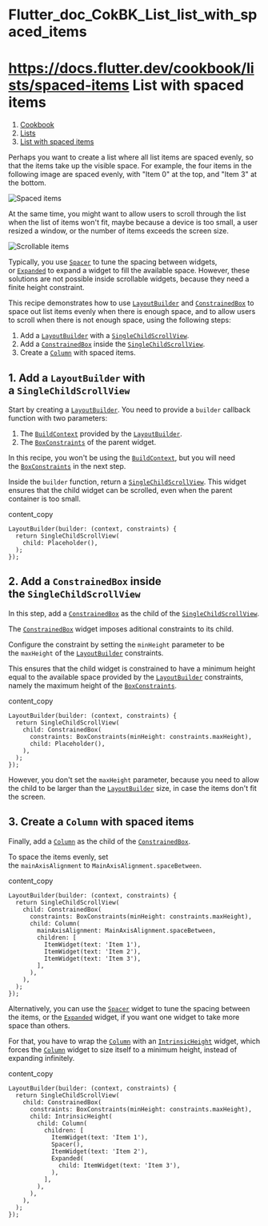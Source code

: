 # Flutter_doc_CokBK_List_list_with_spaced_items
 https://docs.flutter.dev/cookbook/lists/spaced-items
List with spaced items
======================

1.  [Cookbook](https://docs.flutter.dev/cookbook)
2.  [Lists](https://docs.flutter.dev/cookbook/lists)
3.  [List with spaced items](https://docs.flutter.dev/cookbook/lists/spaced-items)

Perhaps you want to create a list where all list items are spaced evenly, so that the items take up the visible space. For example, the four items in the following image are spaced evenly, with "Item 0" at the top, and "Item 3" at the bottom.

![Spaced items](https://docs.flutter.dev/assets/images/docs/cookbook/spaced-items-1.png)

At the same time, you might want to allow users to scroll through the list when the list of items won't fit, maybe because a device is too small, a user resized a window, or the number of items exceeds the screen size.

![Scrollable items](https://docs.flutter.dev/assets/images/docs/cookbook/spaced-items-2.png)

Typically, you use [`Spacer`](https://api.flutter.dev/flutter/widgets/Spacer-class.html) to tune the spacing between widgets, or [`Expanded`](https://api.flutter.dev/flutter/widgets/Expanded-class.html) to expand a widget to fill the available space. However, these solutions are not possible inside scrollable widgets, because they need a finite height constraint.

This recipe demonstrates how to use [`LayoutBuilder`](https://api.flutter.dev/flutter/widgets/LayoutBuilder-class.html) and [`ConstrainedBox`](https://api.flutter.dev/flutter/widgets/ConstrainedBox-class.html) to space out list items evenly when there is enough space, and to allow users to scroll when there is not enough space, using the following steps:

1.  Add a [`LayoutBuilder`](https://api.flutter.dev/flutter/widgets/LayoutBuilder-class.html) with a [`SingleChildScrollView`](https://api.flutter.dev/flutter/widgets/SingleChildScrollView-class.html).
2.  Add a [`ConstrainedBox`](https://api.flutter.dev/flutter/widgets/ConstrainedBox-class.html) inside the [`SingleChildScrollView`](https://api.flutter.dev/flutter/widgets/SingleChildScrollView-class.html).
3.  Create a [`Column`](https://api.flutter.dev/flutter/widgets/Column-class.html) with spaced items.

[](https://docs.flutter.dev/cookbook/lists/spaced-items#1-add-a-layoutbuilder-with-a-singlechildscrollview)1\. Add a `LayoutBuilder` with a `SingleChildScrollView`
-------------------------------------------------------------------------------------------------------------------------------------------------------------------

Start by creating a [`LayoutBuilder`](https://api.flutter.dev/flutter/widgets/LayoutBuilder-class.html). You need to provide a `builder` callback function with two parameters:

1.  The [`BuildContext`](https://api.flutter.dev/flutter/widgets/BuildContext-class.html) provided by the [`LayoutBuilder`](https://api.flutter.dev/flutter/widgets/LayoutBuilder-class.html).
2.  The [`BoxConstraints`](https://api.flutter.dev/flutter/rendering/BoxConstraints-class.html) of the parent widget.

In this recipe, you won't be using the [`BuildContext`](https://api.flutter.dev/flutter/widgets/BuildContext-class.html), but you will need the [`BoxConstraints`](https://api.flutter.dev/flutter/rendering/BoxConstraints-class.html) in the next step.

Inside the `builder` function, return a [`SingleChildScrollView`](https://api.flutter.dev/flutter/widgets/SingleChildScrollView-class.html). This widget ensures that the child widget can be scrolled, even when the parent container is too small.

content_copy

```
LayoutBuilder(builder: (context, constraints) {
  return SingleChildScrollView(
    child: Placeholder(),
  );
});
```

[](https://docs.flutter.dev/cookbook/lists/spaced-items#2-add-a-constrainedbox-inside-the-singlechildscrollview)2\. Add a `ConstrainedBox` inside the `SingleChildScrollView`
-----------------------------------------------------------------------------------------------------------------------------------------------------------------------------

In this step, add a [`ConstrainedBox`](https://api.flutter.dev/flutter/widgets/ConstrainedBox-class.html) as the child of the [`SingleChildScrollView`](https://api.flutter.dev/flutter/widgets/SingleChildScrollView-class.html).

The [`ConstrainedBox`](https://api.flutter.dev/flutter/widgets/ConstrainedBox-class.html) widget imposes aditional constraints to its child.

Configure the constraint by setting the `minHeight` parameter to be the `maxHeight` of the [`LayoutBuilder`](https://api.flutter.dev/flutter/widgets/LayoutBuilder-class.html) constraints.

This ensures that the child widget is constrained to have a minimum height equal to the available space provided by the [`LayoutBuilder`](https://api.flutter.dev/flutter/widgets/LayoutBuilder-class.html) constraints, namely the maximum height of the [`BoxConstraints`](https://api.flutter.dev/flutter/rendering/BoxConstraints-class.html).

content_copy

```
LayoutBuilder(builder: (context, constraints) {
  return SingleChildScrollView(
    child: ConstrainedBox(
      constraints: BoxConstraints(minHeight: constraints.maxHeight),
      child: Placeholder(),
    ),
  );
});
```

However, you don't set the `maxHeight` parameter, because you need to allow the child to be larger than the [`LayoutBuilder`](https://api.flutter.dev/flutter/widgets/LayoutBuilder-class.html) size, in case the items don't fit the screen.

[](https://docs.flutter.dev/cookbook/lists/spaced-items#3-create-a-column-with-spaced-items)3\. Create a `Column` with spaced items
-----------------------------------------------------------------------------------------------------------------------------------

Finally, add a [`Column`](https://api.flutter.dev/flutter/widgets/Column-class.html) as the child of the [`ConstrainedBox`](https://api.flutter.dev/flutter/widgets/ConstrainedBox-class.html).

To space the items evenly, set the `mainAxisAlignment` to `MainAxisAlignment.spaceBetween`.

content_copy

```
LayoutBuilder(builder: (context, constraints) {
  return SingleChildScrollView(
    child: ConstrainedBox(
      constraints: BoxConstraints(minHeight: constraints.maxHeight),
      child: Column(
        mainAxisAlignment: MainAxisAlignment.spaceBetween,
        children: [
          ItemWidget(text: 'Item 1'),
          ItemWidget(text: 'Item 2'),
          ItemWidget(text: 'Item 3'),
        ],
      ),
    ),
  );
});
```

Alternatively, you can use the [`Spacer`](https://api.flutter.dev/flutter/widgets/Spacer-class.html) widget to tune the spacing between the items, or the [`Expanded`](https://api.flutter.dev/flutter/widgets/Expanded-class.html) widget, if you want one widget to take more space than others.

For that, you have to wrap the [`Column`](https://api.flutter.dev/flutter/widgets/Column-class.html) with an [`IntrinsicHeight`](https://api.flutter.dev/flutter/widgets/IntrinsicHeight-class.html) widget, which forces the [`Column`](https://api.flutter.dev/flutter/widgets/Column-class.html) widget to size itself to a minimum height, instead of expanding infinitely.

content_copy

```
LayoutBuilder(builder: (context, constraints) {
  return SingleChildScrollView(
    child: ConstrainedBox(
      constraints: BoxConstraints(minHeight: constraints.maxHeight),
      child: IntrinsicHeight(
        child: Column(
          children: [
            ItemWidget(text: 'Item 1'),
            Spacer(),
            ItemWidget(text: 'Item 2'),
            Expanded(
              child: ItemWidget(text: 'Item 3'),
            ),
          ],
        ),
      ),
    ),
  );
});
```
